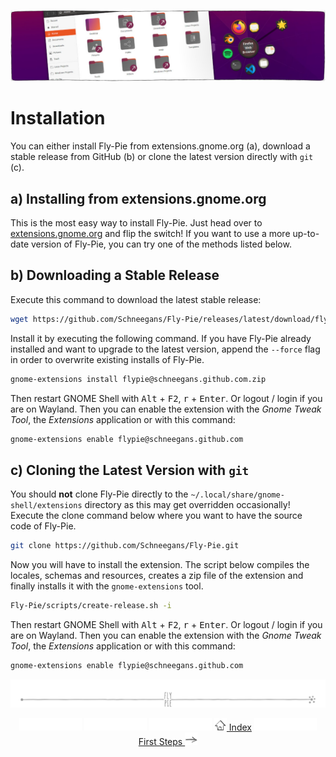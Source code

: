 <p align="center">
  <img src ="pics/banner-06.jpg" />
</p>

# Installation

You can either install Fly-Pie from extensions.gnome.org (a), download a stable release
from GitHub (b) or clone the latest version directly with `git` (c).

## a) Installing from extensions.gnome.org

This is the most easy way to install Fly-Pie. Just head over to
[extensions.gnome.org](https://extensions.gnome.org/extension/3433/fly-pie) and flip the switch!
If you want to use a more up-to-date version of Fly-Pie, you can try one of the methods listed below.

## b) Downloading a Stable Release

Execute this command to download the latest stable release:

```bash
wget https://github.com/Schneegans/Fly-Pie/releases/latest/download/flypie@schneegans.github.com.zip
```

Install it by executing the following command. If you have Fly-Pie already installed and want to upgrade to
the latest version, append the `--force` flag in order to overwrite existing installs of Fly-Pie.

```bash
gnome-extensions install flypie@schneegans.github.com.zip
```

Then restart GNOME Shell with <kbd>Alt</kbd> + <kbd>F2</kbd>, <kbd>r</kbd> + <kbd>Enter</kbd>.
Or logout / login if you are on Wayland.
Then you can enable the extension with the *Gnome Tweak Tool*, the *Extensions* application or with this command:

```bash
gnome-extensions enable flypie@schneegans.github.com
```

## c) Cloning the Latest Version with `git`

You should **not** clone Fly-Pie directly to the `~/.local/share/gnome-shell/extensions` directory as this may get overridden occasionally!
Execute the clone command below where you want to have the source code of Fly-Pie.

```bash
git clone https://github.com/Schneegans/Fly-Pie.git
```

Now you will have to install the extension.
The script below compiles the locales, schemas and resources, creates a zip file of the extension and finally installs it with the `gnome-extensions` tool.

```bash
Fly-Pie/scripts/create-release.sh -i
```

Then restart GNOME Shell with <kbd>Alt</kbd> + <kbd>F2</kbd>, <kbd>r</kbd> + <kbd>Enter</kbd>.
Or logout / login if you are on Wayland.
Then you can enable the extension with the *Gnome Tweak Tool*, the *Extensions* application or with this command:

```bash
gnome-extensions enable flypie@schneegans.github.com
```

<p align="center"><img src ="pics/hr.svg" /></p>

<p align="center">
  <img src="pics/nav-space.svg"/>
  <img src="pics/nav-space.svg"/>
  <img src="pics/nav-space.svg"/>
  <a href="../README.md#getting-started"><img src ="pics/home.png"/> Index</a>
  <img src="pics/nav-space.svg"/>
  <a href="first-steps.md">First Steps <img src ="pics/right-arrow.png"/></a>
</p>
